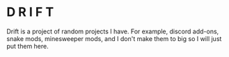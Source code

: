 # D R I F T
Drift is a project of random projects I have. For example, discord add-ons, snake mods, minesweeper mods, and I don't make them to big so I will just put them here.
